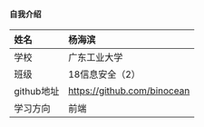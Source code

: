 #### 自我介绍

| 姓名       | 杨海滨                      |
| :---------- | :--------------------------- |
| 学校       | 广东工业大学                |
| 班级       | 18信息安全（2）             |
| github地址 | https://github.com/binocean |
| 学习方向   | 前端                        |

